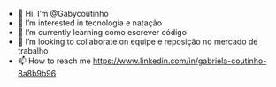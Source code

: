 - 👋 Hi, I’m @Gabycoutinho
- 👀 I’m interested in tecnologia e natação 
- 🌱 I’m currently learning como escrever código 
- 💞️ I’m looking to collaborate on equipe e reposição no mercado de trabalho 
- 📫 How to reach me https://www.linkedin.com/in/gabriela-coutinho-8a8b9b96

<!---
Gabycoutinho/Gabycoutinho is a ✨ special ✨ repository because its `README.md` (this file) appears on your GitHub profile.
You can click the Preview link to take a look at your changes.
--->
